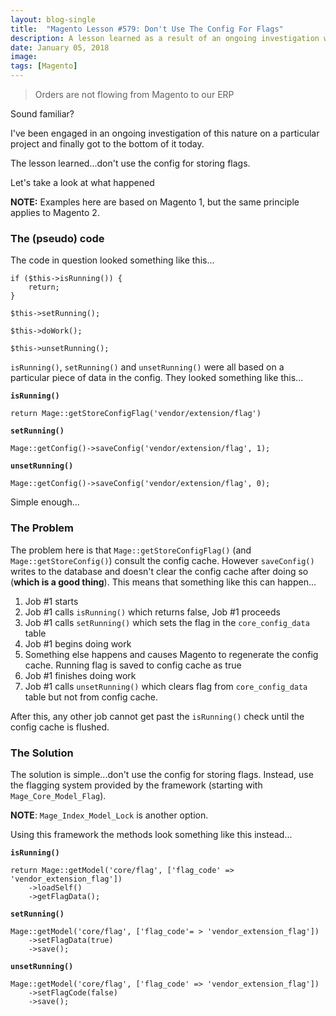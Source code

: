 ```yaml
---
layout: blog-single
title:  "Magento Lesson #579: Don't Use The Config For Flags"
description: A lesson learned as a result of an ongoing investigation where the process responsible for syncing orders from Magento to an ERP system continually got "stuck".
date: January 05, 2018
image:
tags: [Magento]
---
```


> Orders are not flowing from Magento to our ERP

Sound familiar?

I've been engaged in an ongoing investigation of this nature on a particular project and finally got to the bottom of it today. 

The lesson learned...don't use the config for storing flags. 

Let's take a look at what happened

**NOTE:** Examples here are based on Magento 1, but the same principle applies to Magento 2.

<!-- excerpt_separator -->

### The (pseudo) code

The code in question looked something like this...

```php?start_inline=1
if ($this->isRunning()) {
	return;
}

$this->setRunning();

$this->doWork();

$this->unsetRunning();
```

`isRunning()`, `setRunning()` and `unsetRunning()` were all based on a particular piece of data in the config. They looked something like this...

**`isRunning()`**

```php?start_inline=1
return Mage::getStoreConfigFlag('vendor/extension/flag')
```

**`setRunning()`**

```php?start_inline=1
Mage::getConfig()->saveConfig('vendor/extension/flag', 1);
```

**`unsetRunning()`**

```php?start_inline=1
Mage::getConfig()->saveConfig('vendor/extension/flag', 0);
```

Simple enough...

### The Problem

The problem here is that `Mage::getStoreConfigFlag()` (and `Mage::getStoreConfig()`) consult the config cache. However `saveConfig()` writes to the database and doesn't clear the config cache after doing so (**which is a good thing**).  This means that something like this can happen...

1. Job #1 starts
1. Job #1 calls `isRunning()` which returns false, Job #1 proceeds
1. Job #1 calls `setRunning()` which sets the flag in the `core_config_data` table
1. Job #1 begins doing work
1. Something else happens and causes Magento to regenerate the config cache. Running flag is saved to config cache as true
1. Job #1 finishes doing work
1. Job #1 calls `unsetRunning()` which clears flag from `core_config_data` table but not from config cache. 

After this, any other job cannot get past the `isRunning()` check until the config cache is flushed.

### The Solution

The solution is simple...don't use the config for storing flags. Instead, use the flagging system provided by the framework (starting with `Mage_Core_Model_Flag`).

**NOTE**: `Mage_Index_Model_Lock` is another option.

Using this framework the methods look something like this instead...

**`isRunning()`**

```php?start_inline=1
return Mage::getModel('core/flag', ['flag_code' => 'vendor_extension_flag'])
	->loadSelf()
	->getFlagData();
```

**`setRunning()`**

```php?start_inline=1
Mage::getModel('core/flag', ['flag_code'= > 'vendor_extension_flag'])
	->setFlagData(true)
	->save();
```

**`unsetRunning()`**

```php?start_inline=1
Mage::getModel('core/flag', ['flag_code' => 'vendor_extension_flag'])
	->setFlagCode(false)
	->save();
```

